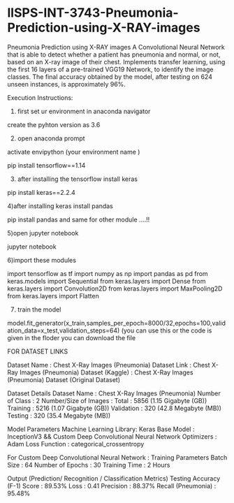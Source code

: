 # llSPS-INT-3743-Pneumonia-Prediction-using-X-RAY-images
Pneumonia Prediction using X-RAY images
A Convolutional Neural Network that is able to detect whether a patient has pneumonia and normal, or not, based on an X-ray image of their chest. Implements transfer learning, using the first 16 layers of a pre-trained VGG19 Network, to identify the image classes. The final accuracy obtained by the model, after testing on 624 unseen instances, is approximately 96%.

Execution Instructions:

1) first set ur environment in anaconda navigator 

create the pyhton version as 3.6

2) open anaconda prompt 

activate envipython (your environment name )

pip install tensorflow==1.14

3) after installing the tensorflow install keras

pip install keras==2.2.4

4)after installing keras install pandas

pip install pandas and same for other module ....!!

5)open jupyter notebook 

jupyter notebook

6)import these modules 

import tensorflow as tf
import numpy as np
import pandas as pd
from keras.models import Sequential 
from keras.layers import Dense 
from keras.layers import Convolution2D
from keras.layers import MaxPooling2D
from keras.layers import Flatten

7) train the model 

model.fit_generator(x_train,samples_per_epoch=8000/32,epochs=100,validation_data=x_test,validation_steps=64) (you can use this or the code is given in the floder you can download the file 

FOR DATASET LINKS

Dataset Name     : Chest X-Ray Images (Pneumonia)
Dataset Link     : Chest X-Ray Images (Pneumonia) Dataset (Kaggle)
                 : Chest X-Ray Images (Pneumonia) Dataset (Original Dataset)
                 
Dataset Details
Dataset Name            : Chest X-Ray Images (Pneumonia)
Number of Class         : 2
Number/Size of Images   : Total      : 5856 (1.15 Gigabyte (GB))
                          Training   : 5216 (1.07 Gigabyte (GB))
                          Validation : 320  (42.8 Megabyte (MB))
                          Testing    : 320  (35.4 Megabyte (MB))

Model Parameters
Machine Learning Library: Keras
Base Model              : InceptionV3 && Custom Deep Convolutional Neural Network
Optimizers              : Adam
Loss Function           : categorical_crossentropy

For Custom Deep Convolutional Neural Network : 
Training Parameters
Batch Size              : 64
Number of Epochs        : 30
Training Time           : 2 Hours

Output (Prediction/ Recognition / Classification Metrics)
Testing
Accuracy (F-1) Score    : 89.53%
Loss                    : 0.41
Precision               : 88.37%
Recall (Pneumonia)      : 95.48%                

